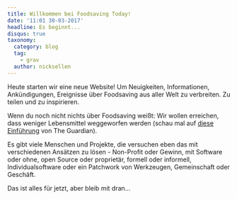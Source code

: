 ```yaml
---
title: Willkommen bei Foodsaving Today!
date: '11:01 30-03-2017'
headline: Es beginnt...
disqus: true
taxonomy:
  category: blog
  tag:
    - grav
  author: nicksellen
---
```

Heute starten wir eine neue Website! Um Neuigkeiten, Informationen, Ankündigungen, Ereignisse über Foodsaving aus aller Welt zu verbreiten. Zu teilen und zu inspirieren.

Wenn du noch nicht nichts über Foodsaving weißt: Wir wollen erreichen, dass weniger Lebensmittel weggeworfen werden (schau mal auf [ diese Einführung](https://www.theguardian.com/sustainable-business/free-food-sharing-leftovers-surplus-local-popular) von The Guardian).

Es gibt viele Menschen und Projekte, die versuchen eben das mit verschiedenen Ansätzen zu lösen - Non-Profit oder Gewinn, mit Software oder ohne, open Source oder proprietär, formell oder informell, Individualsoftware oder ein Patchwork von Werkzeugen, Gemeinschaft oder Geschäft.

Das ist alles für jetzt, aber bleib mit dran...